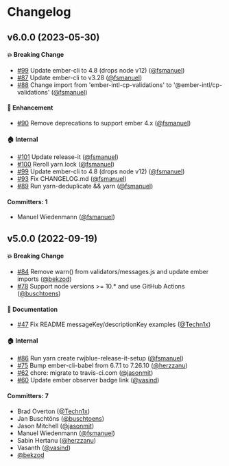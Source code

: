 # Changelog


## v6.0.0 (2023-05-30)

#### :boom: Breaking Change
* [#99](https://github.com/ember-intl/cp-validations/pull/99) Update ember-cli to 4.8 (drops node v12) ([@fsmanuel](https://github.com/fsmanuel))
* [#87](https://github.com/ember-intl/cp-validations/pull/87) Update ember-cli to v3.28 ([@fsmanuel](https://github.com/fsmanuel))
* [#88](https://github.com/ember-intl/cp-validations/pull/88) Change import from 'ember-intl-cp-validations' to '@ember-intl/cp-validations' ([@fsmanuel](https://github.com/fsmanuel))

#### :rocket: Enhancement
* [#90](https://github.com/ember-intl/cp-validations/pull/90) Remove deprecations to support ember 4.x ([@fsmanuel](https://github.com/fsmanuel))

#### :house: Internal
* [#101](https://github.com/ember-intl/cp-validations/pull/101) Update release-it ([@fsmanuel](https://github.com/fsmanuel))
* [#100](https://github.com/ember-intl/cp-validations/pull/100) Reroll yarn.lock ([@fsmanuel](https://github.com/fsmanuel))
* [#99](https://github.com/ember-intl/cp-validations/pull/99) Update ember-cli to 4.8 (drops node v12) ([@fsmanuel](https://github.com/fsmanuel))
* [#93](https://github.com/ember-intl/cp-validations/pull/93) Fix CHANGELOG.md ([@fsmanuel](https://github.com/fsmanuel))
* [#89](https://github.com/ember-intl/cp-validations/pull/89) Run yarn-deduplicate && yarn ([@fsmanuel](https://github.com/fsmanuel))

#### Committers: 1
- Manuel Wiedenmann ([@fsmanuel](https://github.com/fsmanuel))


## v5.0.0 (2022-09-19)

#### :boom: Breaking Change
* [#84](https://github.com/ember-intl/cp-validations/pull/84) Remove warn() from validators/messages.js and update ember imports ([@bekzod](https://github.com/bekzod))
* [#78](https://github.com/ember-intl/cp-validations/pull/78) Support node versions >= 10.* and use GitHub Actions ([@buschtoens](https://github.com/buschtoens))

#### :memo: Documentation
* [#47](https://github.com/ember-intl/cp-validations/pull/47) Fix README messageKey/descriptionKey examples ([@Techn1x](https://github.com/Techn1x))

#### :house: Internal
* [#86](https://github.com/ember-intl/cp-validations/pull/86) Run yarn create rwjblue-release-it-setup ([@fsmanuel](https://github.com/fsmanuel))
* [#75](https://github.com/ember-intl/cp-validations/pull/75) Bump ember-cli-babel from 6.7.1 to 7.26.10 ([@herzzanu](https://github.com/herzzanu))
* [#62](https://github.com/ember-intl/cp-validations/pull/62) chore: migrate to travis-ci.com ([@jasonmit](https://github.com/jasonmit))
* [#60](https://github.com/ember-intl/cp-validations/pull/60) Update ember observer badge link ([@vasind](https://github.com/vasind))

#### Committers: 7
- Brad Overton ([@Techn1x](https://github.com/Techn1x))
- Jan Buschtöns ([@buschtoens](https://github.com/buschtoens))
- Jason Mitchell ([@jasonmit](https://github.com/jasonmit))
- Manuel Wiedenmann ([@fsmanuel](https://github.com/fsmanuel))
- Sabin Hertanu ([@herzzanu](https://github.com/herzzanu))
- Vasanth ([@vasind](https://github.com/vasind))
- [@bekzod](https://github.com/bekzod)
